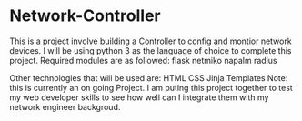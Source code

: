# Network-Controller
This is a project involve building a Controller to config and montior network devices.
I will be using python 3 as the language of choice to complete this project.
Required modules are as followed:
flask
netmiko
napalm
radius

Other technologies that will be used are:
HTML
CSS
Jinja Templates
Note: this is currently an on going Project. I am puting this project together to test my web developer skills to see how well can I integrate them with my network engineer backgroud.
